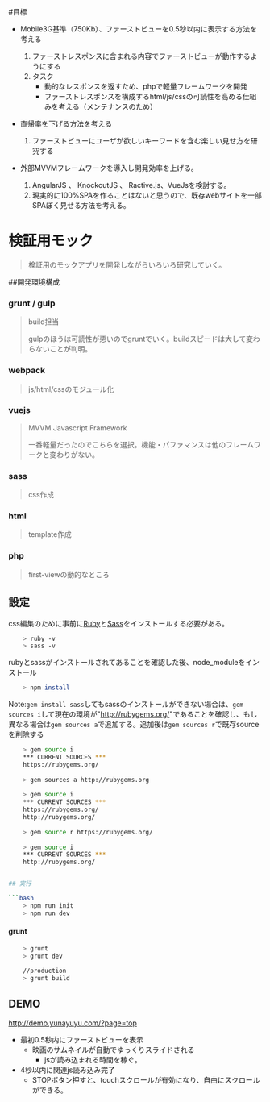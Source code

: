 #目標
* Mobile3G基準（750Kb）、ファーストビューを0.5秒以内に表示する方法を考える
  1. ファーストレスポンスに含まれる内容でファーストビューが動作するようにする
  2. タスク
        * 動的なレスポンスを返すため、phpで軽量フレームワークを開発
        * ファーストレスポンスを構成するhtml/js/cssの可読性を高める仕組みを考える（メンテナンスのため）

* 直帰率を下げる方法を考える
  1. ファーストビューにユーザが欲しいキーワードを含む楽しい見せ方を研究する

* 外部MVVMフレームワークを導入し開発効率を上げる。
  1. AngularJS 、 KnockoutJS 、 Ractive.js、VueJsを検討する。
  2. 現実的に100%SPAを作ることはないと思うので、既存webサイトを一部SPAぽく見せる方法を考える。


# 検証用モック

> 検証用のモックアプリを開発しながらいろいろ研究していく。

##開発環境構成

### grunt / gulp
> build担当
> 
> gulpのほうは可読性が悪いのでgruntでいく。buildスピードは大して変わらないことが判明。

### webpack
> js/html/cssのモジュール化

### vuejs
> MVVM Javascript Framework
> 
> 一番軽量だったのでこちらを選択。機能・パファマンスは他のフレームワークと変わりがない。

### sass
> css作成

### html
> template作成

### php
> first-viewの動的なところ

 
    

## 設定
css編集のために事前に[Ruby](http://www.ruby-lang.org/en/downloads/)と[Sass](http://sass-lang.com/download.html)をインストールする必要がある。
```bash
    > ruby -v
    > sass -v
```

rubyとsassがインストールされてあることを確認した後、node_moduleをインストール
```bash
    > npm install
```

Note:`gem install sass`してもsassのインストールができない場合は、`gem sources i`して現在の環境が"<http://rubygems.org/>"であることを確認し、もし異なる場合は`gem sources a`で追加する。追加後は`gem sources r`で既存sourceを削除する
```bash
    > gem source i
    *** CURRENT SOURCES ***
    https://rubygems.org/
    
    > gem sources a http://rubygems.org
    
    > gem source i
    *** CURRENT SOURCES ***
    https://rubygems.org/
    http://rubygems.org/
    
    > gem source r https://rubygems.org/
    
    > gem source i
    *** CURRENT SOURCES ***
    http://rubygems.org/


## 実行

```bash
    > npm run init
    > npm run dev
```

#### grunt
```bash
    > grunt
    > grunt dev
    
    //production
    > grunt build
```

## DEMO

http://demo.yunayuyu.com/?page=top

* 最初0.5秒内にファーストビューを表示
  + 映画のサムネイルが自動でゆっくりスライドされる
       * jsが読み込まれる時間を稼ぐ。
* 4秒以内に関連js読み込み完了
  + STOPボタン押すと、touchスクロールが有効になり、自由にスクロールができる。
